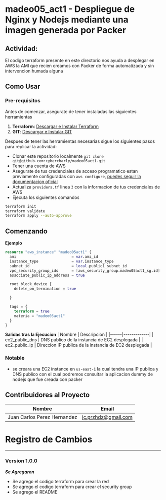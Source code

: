 # madeo05_act1 - Despliegue de Nginx y Nodejs mediante una imagen generada por Packer

## Actividad: 

El codigo terraform presente en este directorio nos ayuda a desplegar en AWS la AMI que recien creamos con Packer de forma automatizada y sin intervencion humada alguna


## Como Usar

### Pre-requisitos
Antes de comenzar, asegurate de tener instaladas las siguientes herramientas

1. **Terraform**: [Descargar e Instalar Terraform](https://developer.hashicorp.com/terraform/tutorials/aws-get-started/install-cli)
2. **GIT**: [Descargar e Instalar GIT](https://git-scm.com/book/es/v2/Inicio---Sobre-el-Control-de-Versiones-Instalaci%C3%B3n-de-Git)

Despues de tener las herramientas necesarias sigue los siguientes pasos para replicar la actividad:

* Clonar este repositorio localmente `git clone git@github.com:cybercharly/madeo05act1.git`
* Tener una cuenta de AWS
* Asegurate de tus credenciales de acceso programatico estan previamente configuradas con `aws configure`, [puedes seguir la documentacion oficial](https://docs.aws.amazon.com/cli/v1/userguide/cli-authentication-user.html)
* Actualiza `providers.tf` linea `3` con la informacion de tus credenciales de AWS
* Ejecuta los siguientes comandos

```bash
terraform init
terraform validate
terraform apply --auto-approve
```

## Comenzando
**Ejemplo**

```terraform
resource "aws_instance" "madeo05act1" {
  ami                         = var.ami_id
  instance_type               = var.instance_type
  subnet_id                   = local.public1_subnet_id
  vpc_security_group_ids      = [aws_security_group.madeo05act1_sg.id]
  associate_public_ip_address = true

  root_block_device {
    delete_on_termination = true

  }

  tags = {
    terraform = true
    materia = "madeo05act1"
  }
}
```

**Salidas tras la Ejecucion**
| Nombre | Descripcion |
|------|-------------|
| ec2_public_dns | DNS publico de la instancia de EC2 desplegada |
| ec2_public_ip | Direccion IP publica de la instancia de EC2 desplegada |

### Notable
* se creara una EC2 instance en `us-east-1` la cual tendra una IP publica y DNS publico con el cual podremos consultar la aplicacion dummy de nodejs que fue creada con packer

## Contribuidores al Proyecto
| Nombre | Email |
|------|-------|
| Juan Carlos Perez Hernandez | jc.przhdz@gmail.com |

# Registro de Cambios
***
### Version 1.0.0
***Se Agregaron***
* Se agrego el codigo terraform para crear la red
* Se agrego el codigo terraform para crear el security group
* Se agrego el README